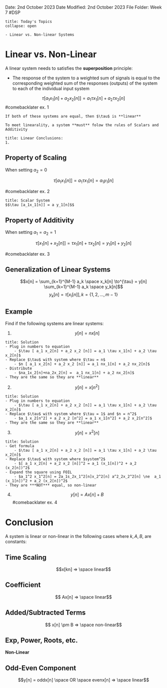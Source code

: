 Date: 2nd October 2023
Date Modified: 2nd October 2023
File Folder: Week 7
#DSP

```ad-abstract
title: Today's Topics
collapse: open

- Linear vs. Non-linear Systems

```

# Linear vs. Non-Linear

A linear system needs to satisfies the **superposition** principle:
- The response of the system to a weighted sum of signals is equal to the corresponding weighted sum of the responses (outputs) of the system to each of the individual input system



$$\tau [a_1x_1[n] + a_2x_2[n]] = a_1\tau x_1[n] + a_2 \tau x_2[n]$$
#comebacklater ex. 1

```ad-note
If both of these systems are equal, then $\tau$ is **linear**
```

```ad-note
To meet linearality, a system **must** folow the rules of Scalars and Additivity
```

```ad-important
title: Linear Conclusions:
1. 
```
## Property of Scaling

When setting $a_2 = 0$

$$\tau[a_1x_1[n]] = a_1\tau x_1[n] = a_1 y_1[n]$$

#comebacklater ex. 2

```ad-note
title: Scalar System
$$\tau [a_1x_1[n]] = a y_1[n]$$
```

## Property of Additivity

When setting $a_1=a_2=1$

$$\tau [x_1[n] +x_2[n]] = \tau x_1[n] + \tau x_2[n] = y_1[n] + y_2[n]$$

#comebacklater ex. 3

## Generalization of Linear Systems

$$x[n] = \sum_{k=1}^{M-1} a_k \space x_k[n] \to^{\tau} = y[n] \sum_{k=1}^{M-1} a_k \space y_k[n]$$
$$ y_k[n] = \tau [x_l[n]], k= \{ 1, 2, ..., m-1 \}$$


## Example

Find if the following systems are linear systems:

1. $$y[n] = nx[n]$$
```ad-check
title: Solution
- Plug in numbers to equation
	- $\tau [ a_1 x_2[n] + a_2 x_2 [n]] = a_1 \tau x_1[n] + a_2 \tau x_2[n]$
- Replace $\tau$ with system where $\tau = n$
	- $n [ a_1 x_2[n] + a_2 x_2 [n]] = a_1 nx_1[n] + a_2 nx_2[n]$
- Distribute
	- $na_1x_2[n]+na_2x_2[n] =  a_1 nx_1[n] + a_2 nx_2[n]$
- They are the same so they are **linear**
```


2. $$y[n] = x[n^2]$$
```ad-check
title: Solution
- Plug in numbers to equation
	- $\tau [ a_1 x_2[n] + a_2 x_2 [n]] = a_1 \tau x_1[n] + a_2 \tau x_2[n]$
- Replace $\tau$ with system where $\tau = 1$ and $n = n^2$
	- $a_1 x_2[n^2] + a_2 x_2 [n^2] = a_1 x_1[n^2] + a_2 x_2[n^2]$
- They are the same so they are **linear**
```

3. $$y[n] = x^2[n]$$
```ad-check
title: Solution
- Get formula
	- $\tau [ a_1 x_2[n] + a_2 x_2 [n]] = a_1 \tau x_1[n] + a_2 \tau x_2[n]$
- Replace $\tau$ with system where $system^2$
	- $[ a_1 x_2[n] + a_2 x_2 [n]]^2 = a_1 (x_1[n])^2 + a_2 (x_2[n])^2$
- Expand the square using FOIL
	- $a_1^2 x_1^2[n] = 2a_1s_2x_1^2[n]x_2^2[n] a^2_2x_2^2[n] \ne  a_1 (x_1[n])^2 + a_2 (x_2[n])^2$
- They are ***NOT*** equal, so non-linear
```

4. $$y[n] = Ax[n] + B$$
#comebacklater ex. 4

# Conclusion

A system is linear or non-linear in the following cases where $k, A, B,$ are constants:

## Time Scaling

$$x[kn] => \space linear$$

## Coefficient

$$ Ax[n] => \space linear$$
## Added/Subtracted Terms

$$ x[n] \pm B => \space non-linear$$

## Exp, Power, Roots, etc.

**Non-Linear**

## Odd-Even Component

$$y[n] = oddx[n] \space OR \space evenx[n] => \space linear$$


